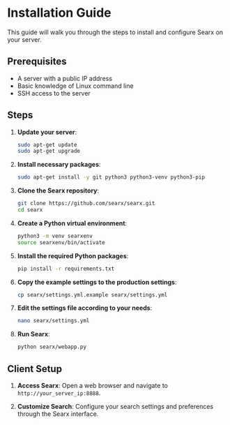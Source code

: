 # Installation Guide

This guide will walk you through the steps to install and configure Searx on your server.

## Prerequisites

- A server with a public IP address
- Basic knowledge of Linux command line
- SSH access to the server

## Steps

1. **Update your server**:
    ```bash
    sudo apt-get update
    sudo apt-get upgrade
    ```

2. **Install necessary packages**:
    ```bash
    sudo apt-get install -y git python3 python3-venv python3-pip
    ```

3. **Clone the Searx repository**:
    ```bash
    git clone https://github.com/searx/searx.git
    cd searx
    ```

4. **Create a Python virtual environment**:
    ```bash
    python3 -m venv searxenv
    source searxenv/bin/activate
    ```

5. **Install the required Python packages**:
    ```bash
    pip install -r requirements.txt
    ```

6. **Copy the example settings to the production settings**:
    ```bash
    cp searx/settings.yml.example searx/settings.yml
    ```

7. **Edit the settings file according to your needs**:
    ```bash
    nano searx/settings.yml
    ```

8. **Run Searx**:
    ```bash
    python searx/webapp.py
    ```

## Client Setup

1. **Access Searx**:
    Open a web browser and navigate to `http://your_server_ip:8888`.

2. **Customize Search**:
    Configure your search settings and preferences through the Searx interface.
